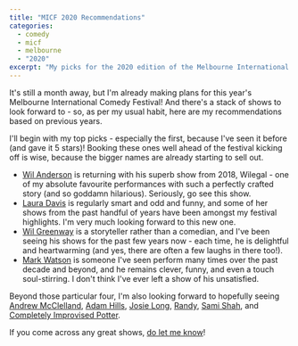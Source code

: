 ```yaml
---
title: "MICF 2020 Recommendations"
categories:
  - comedy
  - micf
  - melbourne
  - "2020"
excerpt: "My picks for the 2020 edition of the Melbourne International Comedy Festival"
---
```


It's still a month away, but I'm already making plans for this year's Melbourne International Comedy Festival! And there's a stack of shows to look forward to - so, as per my usual habit, here are my recommendations based on previous years.

I'll begin with my top picks - especially the first, because I've seen it before (and gave it 5 stars)! Booking these ones well ahead of the festival kicking off is wise, because the bigger names are already starting to sell out.

* [Wil Anderson](https://www.comedyfestival.com.au/2020/shows/wilegal) is returning with his superb show from 2018, Wilegal - one of my absolute favourite performances with such a perfectly crafted story (and so goddamn hilarious). Seriously, go see this show.
* [Laura Davis](https://www.comedyfestival.com.au/2020/shows/better-dead-than-a-coward) is regularly smart and odd and funny, and some of her shows from the past handful of years have been amongst my festival highlights. I'm very much looking forward to this new one.
* [Wil Greenway](https://www.comedyfestival.com.au/2020/shows/the-ocean-after-all) is a storyteller rather than a comedian, and I've been seeing his shows for the past few years now - each time, he is delightful and heartwarming (and yes, there are often a few laughs in there too!).
* [Mark Watson](https://www.comedyfestival.com.au/2020/shows/mark-watson) is someone I've seen perform many times over the past decade and beyond, and he remains clever, funny, and even a touch soul-stirring. I don't think I've ever left a show of his unsatisfied.

Beyond those particular four, I'm also looking forward to hopefully seeing [Andrew McClelland](https://www.comedyfestival.com.au/2020/shows/the-very-model-of-a-modern-gilbert-and-sullivan), [Adam Hills](https://www.comedyfestival.com.au/2020/shows/shoes-half-full), [Josie Long](https://www.comedyfestival.com.au/2020/shows/josie-long), [Randy](https://www.comedyfestival.com.au/2020/shows/randy), [Sami Shah](https://www.comedyfestival.com.au/2020/shows/nuptials), and [Completely Improvised Potter](https://www.comedyfestival.com.au/2020/shows/completely-improvised-potter).

If you come across any great shows, [do let me know](https://twitter.com/pat)!
